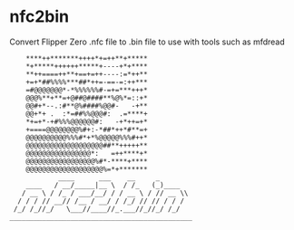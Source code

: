 # nfc2bin
Convert Flipper Zero .nfc file to .bin file to use with tools such as mfdread

        ****++*******++++*+=++**+*****
        *+*****++++++*****+----+*+****
        **++====++**+==+=++----:=*++**
        +=+*##%%%%***##*++=-==-=:++***
        =#@@@@@@@*-*%%%%%%#-=+=***+++*
        @@@%**+**=+@##@####**%@%*=::+*
        @@#+*--.:#**@%####%@@#-   -+**
        @@+*+ .  :*=##%%@@@#:  .=****+
        *+=+*-+#%%%@@@@@@#:   -+*++=+*
        +====@@@@@@@@%#+:-*##*++*#**=+
        @@@@@@@@@@%%%#*+*%@@@@@%%%#++*
        @@@@@@@@@@@@@@@@@@@##**+++++**
        @@@@@@@@@@@@@@@@*:   =++****+*
        @@@@@@@@@@@@@@@@@%#*-****+****
        @@@@@@@@@@@@@@@@@@@%=*+*******
                ____      ___    __     _
        ____   / __/_____|__ \  / /_   (_)____
       / __ \ / /_ / ___/__/ / / __ \ / // __ \\
      / / / // __// /__ / __/ / /_/ // // / / /
     /_/ /_//_/   \___//____//_.___//_//_/ /_/
    _____________________________________________
